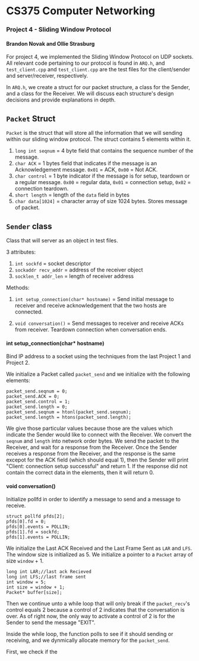 # CS375 Computer Networking
### Project 4 - Sliding Window Protocol
#### Brandon Novak and Ollie Strasburg


For project 4, we implemented the Sliding Window Protocol on UDP sockets. All relevant code pertaining to our protocol is found in `ARQ.h`, and `test_client.cpp` and `test_client.cpp` are the test files for the client/sender and server/receiver, respectively.

In `ARQ.h`, we create a struct for our packet structure, a class for the Sender, and a class for the Receiver. We will discuss each structure's design decisions and provide explanations in depth.

## `Packet` Struct

`Packet` is the struct that will store all the information that we will sending within our sliding window protocol. The struct contains 5 elements within it. 

1. `long int seqnum` = 4 byte field that contains the sequence number of the message.
2. `char ACK` = 1 bytes field that indicates if the message is an Acknowledgement message. `0x01` = ACK, `0x00` = Not ACK.
3. `char control` = 1 byte indicator if the message is for setup, teardown or a regular message. `0x00` = regular data, `0x01` = connection setup, `0x02` = connection teardown. 
4. `short length` = length of the `data` field in bytes
5. `char data[1024]` = character array of size 1024 bytes. Stores message of packet. 

## `Sender` class

Class that will server as an object in test files. 

3 attributes:
1. `int sockfd` = socket descriptor
2. `sockaddr recv_addr` = address of the receiver object
3. `socklen_t addr_len` = length of receiver address

Methods:
1. `int setup_connection(char* hostname)` = Send initial message to receiver and receive acknowledgement that the two hosts are connected.

2. `void conversation()` = Send messages to receiver and receive ACKs from receiver. Teardown connection when conversation ends. 

#### int setup_connection(char* hostname)

Bind IP address to a socket using the techniques from the last Project 1 and Project 2. 

We initialize a Packet called `packet_send` and we initialize with the following elements:
```
packet_send.seqnum = 0;
packet_send.ACK = 0;
packet_send.control = 1;
packet_send.length = 0;
packet_send.seqnum = htonl(packet_send.seqnum);
packet_send.length = htons(packet_send.length);
```

We give those particular values because those are the values which indicate the Sender would like to connect with the Receiver. We convert the `seqnum` and `length` into network order bytes. We send the packet to the Receiver, and wait for a response from the Receiver. Once the Sender receives a response from the Receiver, and the response is the same excepot for the ACK field (which should equal 1), then the Sender will print "Client: connection setup successful" and return 1. If the response did not contain the correct data in the elements, then it will return 0.

#### void conversation()

Initialize pollfd in order to identify a message to send and a message to receive.

```
struct pollfd pfds[2];
pfds[0].fd = 0;
pfds[0].events = POLLIN;
pfds[1].fd = sockfd;
pfds[1].events = POLLIN;
```

We initialize the Last ACK Received and the Last Frame Sent as `LAR` and `LFS`. The window size is initialized as 5. We initialize a pointer to a `Packet` array of size `window` + 1. 

```
long int LAR;//last ack Recieved
long int LFS;//last frame sent
int window = 5;
int size = window + 1;
Packet* buffer[size];
```

Then we continue unto a while loop that will only break if the `packet_recv`'s control equals 2 because a control of 2 indicates that the conversation is over. As of right now, the only way to activate a control of 2 is for the Sender to send the message "EXIT".

Inside the while loop, the function polls to see if it should sending or receiving, and we dynmically allocate memory for the `packet_send`. 

First, we check if the 









